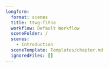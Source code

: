 ```yaml
---
longform:
  format: scenes
  title: ttwg-fitna
  workflow: Default Workflow
  sceneFolder: /
  scenes:
    - Introduction
  sceneTemplate: Templates/chapter.md
  ignoredFiles: []
---
```

